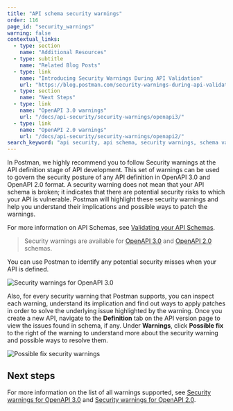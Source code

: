 ```yaml
---
title: "API schema security warnings"
order: 116
page_id: "security_warnings"
warning: false
contextual_links:
  - type: section
    name: "Additional Resources"
  - type: subtitle
    name: "Related Blog Posts"
  - type: link
    name: "Introducing Security Warnings During API Validation"
    url: "https://blog.postman.com/security-warnings-during-api-validation/"
  - type: section
    name: "Next Steps"
  - type: link
    name: "OpenAPI 3.0 warnings"
    url: "/docs/api-security/security-warnings/openapi3/"
  - type: link
    name: "OpenAPI 2.0 warnings"
    url: "/docs/api-security/security-warnings/openapi2/"
search_keyword: "api security, api schema, security warnings, schema validation, security validation, api security audit, api security scan, api schema vulnerabilities, security audit,openapi 3.0"
---
```


In Postman, we highly recommend you to follow Security warnings at the API definition stage of API development. This set of warnings can be used to govern the security posture of any API definition in OpenAPI 3.0 and OpenAPI 2.0 format. A security warning does not mean that your API schema is broken; it indicates that there are potential security risks to which your API is vulnerable. Postman will highlight these security warnings and help you understand their implications and possible ways to patch the warnings.

For more information on API Schemas, see [Validating your API Schemas](/docs/designing-and-developing-your-api/validating-elements-against-schema/).

> Security warnings are available for [OpenAPI 3.0](/docs/api-security/security-warnings/openapi3/) and [OpenAPI 2.0](/docs/api-security/security-warnings/openapi2/) schemas.

You can use Postman to identify any potential security misses when your API is defined.

<img alt="Security warnings for OpenAPI 3.0" src="https://assets.postman.com/postman-docs/security-warnings-openapi-3.jpg"/>

Also, for every security warning that Postman supports, you can inspect each warning, understand its implication and find out ways to apply patches in order to solve the underlying issue highlighted by the warning. Once you create a new API, navigate to the **Definition** tab on the API version page to view the issues found in schema, if any. Under **Warnings**, click **Possible fix** to the right of the warning to understand more about the security warning and possible ways to resolve them.

<img alt="Possible fix security warnings" src="https://assets.postman.com/postman-docs/possible-fix-for-security-warnings.gif"/>

## Next steps

For more information on the list of all warnings supported, see [Security warnings for OpenAPI 3.0](/docs/api-security/security-warnings/openapi3/) and [Security warnings for OpenAPI 2.0](/docs/api-security/security-warnings/openapi2/).
